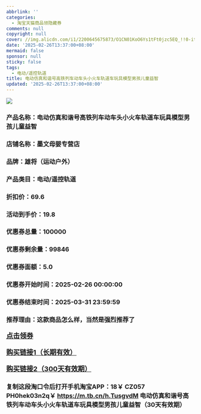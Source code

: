 ```yaml
---
abbrlink: ''
categories:
  - 淘宝天猫商品领隐藏券
comments: null
copyright: null
cover: //img.alicdn.com/i1/2200645675873/O1CN01KoO6Ys1tFt0jzc5EQ_!!0-item_pic.jpg
date: '2025-02-26T13:37:00+08:00'
mermaid: false
sponsor: null
sticky: false
tags:
  - 电动/遥控轨道
title: 电动仿真和谐号高铁列车动车头小火车轨道车玩具模型男孩儿童益智
updated: '2025-02-26T13:37:00+08:00'
--- 
```


![](//img.alicdn.com/i1/2200645675873/O1CN01KoO6Ys1tFt0jzc5EQ_!!0-item_pic.jpg)

### 产品名称：电动仿真和谐号高铁列车动车头小火车轨道车玩具模型男孩儿童益智
### 店铺名称：墨文母婴专营店
### 品牌：雄将（运动户外）
### 产品类目：电动/遥控轨道
### 折扣价：69.6
### 活动到手价：19.8
### 优惠券总量：100000
### 优惠券剩余量：99846
### 优惠券面额：5.0
### 优惠券开始时间：2025-02-26 00:00:00	
### 优惠券结束时间：2025-03-31 23:59:59	
### 推荐理由：这款商品怎么样，当然是强烈推荐了

<p style="font-size: 18px; font-weight: bold;">
  <a href="https://uland.taobao.com/coupon/edetail?e=SUVrNAKwlUqlhHvvyUNXZfh8CuWt5YH5OVuOuRD5gLJMmdsrkidbOUV9IBA4kmjLbL8njFGEHswr0Xll2I1F%2FQRjFJTT1nmntI18lb0sgwjfDEjO9og4Boe4osnporWUy%2BM9hQ4sz9b0TcIixZTmmAcY88rbnPan2cFY6qAkBQtBJFJ%2BvjUN8gyJi3KCni6pDQ%2BUf9LjYexPc39vTzcAEdG%2BGKMwuFyvaDx4bJh%2FRqz63CJspjYZaskwIZqZ4SaNB6CRIQh7hFRjVHLXVcW8%2FFa%2FgBsclVeLVvdNRKnqek10eWTLXVr8d4haoyw4w5GPlWR%2FeghaMtlVbrKqp4Yn8g%3D%3D&traceId=2166d8db17407296732636749d133b&union_lens=lensId%3AOPT%401740729685%4021468f81_0dea_1954b931468_a12c%4001%40eyJmbG9vcklkIjo3MzM1NH0ie" target="_blank">点击领券</a>
</p>
<p style="font-size: 18px; font-weight: bold;">
  <a href="https://s.click.taobao.com/t?e=m%3D2%26s%3D%2BkuvbbtBV1Rw4vFB6t2Z2ueEDrYVVa64K7Vc7tFgwiHjf2vlNIV67kkfnVn6TwKdTHm2guh0YLv3ID%2FV1RqsF4wnCJeELi4I%2FIEn%2BS1IjHAB0ghlTd7WlZVm%2FOAUUFw71qrpxiwMoCNxc1AtbZGVS%2FC7QsmVQ1IfFttUrEVufivNEPXytV9ALtCLThlbPuuZLb93Df8fOziZVqAlP%2FYfq2Xo%2BJdnEvj9aklKv%2BlDvV85Y%2F5Y9qJQmfNhmqtxzMv%2B3RlaoIerZSqjO9AJYjY8CXJ%2BwEVkOqHFXBMr3vGZq03cwZdyOnvq22L%2FAId6FE0l" target="_blank">购买链接1（长期有效）</a>
</p>
<p style="font-size: 18px; font-weight: bold;">
  <a href="https://s.click.taobao.com/IrGvOYs" target="_blank">购买链接2（300天有效期）</a>
</p>

### 复制这段淘口令后打开手机淘宝APP：18￥ CZ057 PH0hek03n2q￥ https://m.tb.cn/h.TusgvdM  电动仿真和谐号高铁列车动车头小火车轨道车玩具模型男孩儿童益智（30天有效期）
